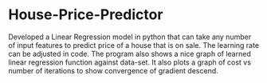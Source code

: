 # House-Price-Predictor
Developed a Linear Regression model in python that can take any number of input features to predict price of a house that is on sale. The learning rate can be adjusted in code. The program also shows a nice graph of learned linear regression function against data-set. It also plots a graph of cost vs number of iterations to show convergence of gradient descend.
